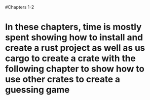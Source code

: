 #Chapters 1-2

# In these chapters, time is mostly spent showing how to install and create a rust project as well as us cargo to create a crate with the following chapter to show how to use other crates to create a guessing game
